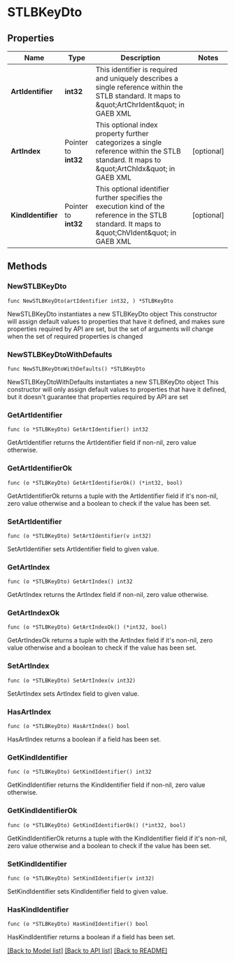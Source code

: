 # STLBKeyDto

## Properties

Name | Type | Description | Notes
------------ | ------------- | ------------- | -------------
**ArtIdentifier** | **int32** | This identifier is required and uniquely describes a single reference within the STLB standard. It maps to \&quot;ArtChrIdent\&quot; in GAEB XML | 
**ArtIndex** | Pointer to **int32** | This optional index property further categorizes a single reference within the STLB standard. It maps to \&quot;ArtChIdx\&quot; in GAEB XML | [optional] 
**KindIdentifier** | Pointer to **int32** | This optional identifier further specifies the execution kind of the reference in the STLB standard. It maps to \&quot;ChVIdent\&quot; in GAEB XML | [optional] 

## Methods

### NewSTLBKeyDto

`func NewSTLBKeyDto(artIdentifier int32, ) *STLBKeyDto`

NewSTLBKeyDto instantiates a new STLBKeyDto object
This constructor will assign default values to properties that have it defined,
and makes sure properties required by API are set, but the set of arguments
will change when the set of required properties is changed

### NewSTLBKeyDtoWithDefaults

`func NewSTLBKeyDtoWithDefaults() *STLBKeyDto`

NewSTLBKeyDtoWithDefaults instantiates a new STLBKeyDto object
This constructor will only assign default values to properties that have it defined,
but it doesn't guarantee that properties required by API are set

### GetArtIdentifier

`func (o *STLBKeyDto) GetArtIdentifier() int32`

GetArtIdentifier returns the ArtIdentifier field if non-nil, zero value otherwise.

### GetArtIdentifierOk

`func (o *STLBKeyDto) GetArtIdentifierOk() (*int32, bool)`

GetArtIdentifierOk returns a tuple with the ArtIdentifier field if it's non-nil, zero value otherwise
and a boolean to check if the value has been set.

### SetArtIdentifier

`func (o *STLBKeyDto) SetArtIdentifier(v int32)`

SetArtIdentifier sets ArtIdentifier field to given value.


### GetArtIndex

`func (o *STLBKeyDto) GetArtIndex() int32`

GetArtIndex returns the ArtIndex field if non-nil, zero value otherwise.

### GetArtIndexOk

`func (o *STLBKeyDto) GetArtIndexOk() (*int32, bool)`

GetArtIndexOk returns a tuple with the ArtIndex field if it's non-nil, zero value otherwise
and a boolean to check if the value has been set.

### SetArtIndex

`func (o *STLBKeyDto) SetArtIndex(v int32)`

SetArtIndex sets ArtIndex field to given value.

### HasArtIndex

`func (o *STLBKeyDto) HasArtIndex() bool`

HasArtIndex returns a boolean if a field has been set.

### GetKindIdentifier

`func (o *STLBKeyDto) GetKindIdentifier() int32`

GetKindIdentifier returns the KindIdentifier field if non-nil, zero value otherwise.

### GetKindIdentifierOk

`func (o *STLBKeyDto) GetKindIdentifierOk() (*int32, bool)`

GetKindIdentifierOk returns a tuple with the KindIdentifier field if it's non-nil, zero value otherwise
and a boolean to check if the value has been set.

### SetKindIdentifier

`func (o *STLBKeyDto) SetKindIdentifier(v int32)`

SetKindIdentifier sets KindIdentifier field to given value.

### HasKindIdentifier

`func (o *STLBKeyDto) HasKindIdentifier() bool`

HasKindIdentifier returns a boolean if a field has been set.


[[Back to Model list]](../README.md#documentation-for-models) [[Back to API list]](../README.md#documentation-for-api-endpoints) [[Back to README]](../README.md)


